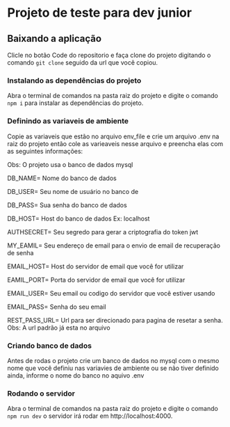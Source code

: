# Projeto de teste para dev junior

## Baixando a aplicação

Clicle no botão Code do repositorio e faça clone do projeto digitando o comando `git clone` seguido da url que você copiou.

### Instalando as dependências do projeto

Abra o terminal de comandos na pasta raiz do projeto e digite o comando `npm i` para instalar as dependências do projeto.

### Definindo as variaveis de ambiente

Copie as variaveis que estão no arquivo env_file e crie um arquivo .env na raiz do projeto então cole as varieaveis nesse arquivo e preencha elas com as seguintes informações:

Obs: O projeto usa o banco de dados mysql

DB_NAME= Nome do banco de dados

DB_USER= Seu nome de usuário no banco de

DB_PASS= Sua senha do banco de dados

DB_HOST= Host do banco de dados Ex: localhost

AUTHSECRET= Seu segredo para gerar a criptografia do token jwt

MY_EAMIL= Seu endereço de email para o envio de email de recuperação de senha

EMAIL_HOST= Host do servidor de email que você for utilizar

EAMIL_PORT= Porta do servidor de email que você for utilizar

EMAIL_USER= Seu email ou codigo do servidor que você estiver usando

EMAIL_PASS= Senha do seu email

REST_PASS_URL= Url para ser direcionado para pagina de resetar a senha. Obs: A url padrão já esta no arquivo

### Criando banco de dados

Antes de rodas o projeto crie um banco de dados no mysql com o mesmo nome que você definiu nas variavies de ambiente ou se não tiver definido ainda, informe o nome do banco no aquivo .env

### Rodando o servidor

Abra o terminal de comandos na pasta raiz do projeto e digite o comando `npm run dev` o servidor irá rodar em http://localhost:4000.
